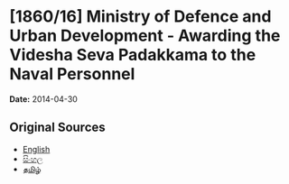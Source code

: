# [1860/16] Ministry of Defence and Urban Development - Awarding the Videsha Seva Padakkama to the Naval Personnel

**Date:** 2014-04-30

## Original Sources

- [English](https://documents.gov.lk/view/extra-gazettes/2014/4/1860-16_E.pdf)
- [සිංහල](https://documents.gov.lk/view/extra-gazettes/2014/4/1860-16_S.pdf)
- [தமிழ்](https://documents.gov.lk/view/extra-gazettes/2014/4/1860-16_T.pdf)
